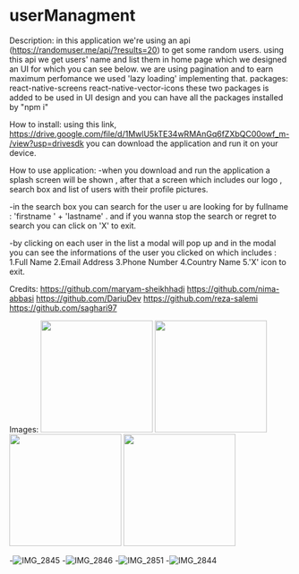 # userManagment
Description:
  in this application we're using an api (https://randomuser.me/api/?results=20) to get some random users.
  using this api we get users' name and list them in home page which we designed an UI for which you can see below.
  we are using pagination and to earn maximum perfomance we used 'lazy loading' implementing that.
    packages:
      react-native-screens
      react-native-vector-icons
      these two packages is added to be used in UI design
      and you can have all the packages installed by "npm i"
      
How to install:
  using this link,
  https://drive.google.com/file/d/1MwlU5kTE34wRMAnGq6fZXbQC00owf_m-/view?usp=drivesdk
  you can download the application and run it on your device.
  
How to use application:
  -when you download and run the application a splash screen will be shown , after that a screen which includes our logo , search box and list of users        with their profile pictures.
  
  -in the search box you can search for the user u are looking for by fullname : 'firstname ' + 'lastname' .
  and if you wanna stop the search or regret to search you can click on 'X' to exit.
  
  -by clicking on each user in the list a modal will pop up and in the modal you can see the informations of the user you clicked on which includes :
    1.Full Name
    2.Email Address
    3.Phone Number
    4.Country Name
    5.'X' icon to exit.
    
Credits:
  https://github.com/maryam-sheikhhadi
  https://github.com/nima-abbasi
  https://github.com/DariuDev
  https://github.com/reza-salemi
  https://github.com/saghari97
  
Images:
<img src="https://user-images.githubusercontent.com/41893802/171140614-0ab87f86-ad20-4cd4-94be-122f99d06509.PNG" width="200"/>
<img src="https://user-images.githubusercontent.com/41893802/171140664-0e3452ae-1c81-4d25-a112-4e0cfe02af15.PNG" width="200"/>
<img src="https://user-images.githubusercontent.com/41893802/171140711-027d7232-e289-408a-9770-87c9a2f27b2f.PNG" width="200"/>
<img src="https://user-images.githubusercontent.com/41893802/171140770-5daf3b32-4420-44a2-b575-b1bf57afca5e.PNG" width="200"/>

  -![IMG_2845]()
  -![IMG_2846]()
  -![IMG_2851]()
  -![IMG_2844]()

  
